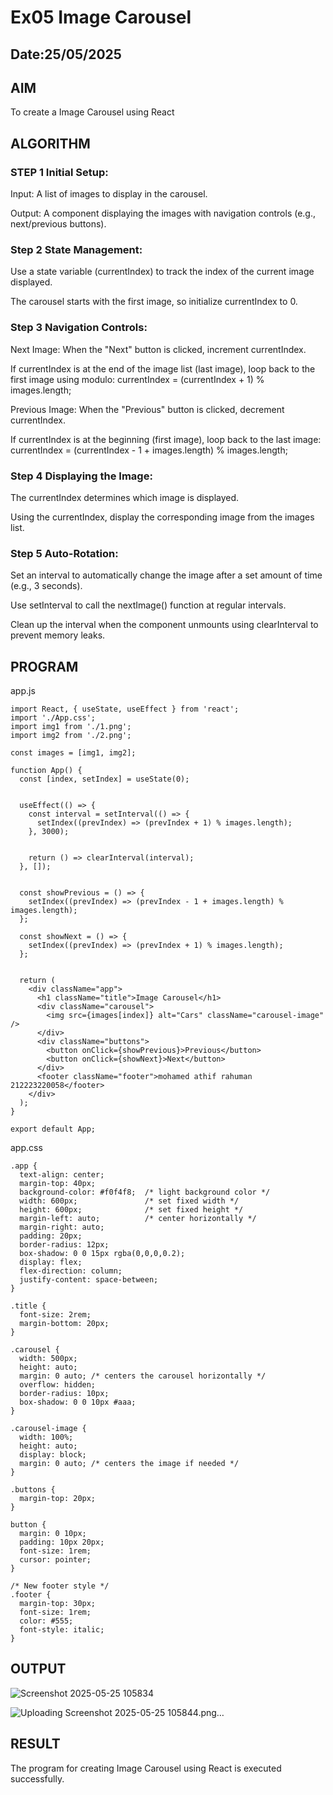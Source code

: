 # Ex05 Image Carousel
## Date:25/05/2025

## AIM
To create a Image Carousel using React 

## ALGORITHM
### STEP 1 Initial Setup:
Input: A list of images to display in the carousel.

Output: A component displaying the images with navigation controls (e.g., next/previous buttons).

### Step 2 State Management:
Use a state variable (currentIndex) to track the index of the current image displayed.

The carousel starts with the first image, so initialize currentIndex to 0.

### Step 3 Navigation Controls:
Next Image: When the "Next" button is clicked, increment currentIndex.

If currentIndex is at the end of the image list (last image), loop back to the first image using modulo:
currentIndex = (currentIndex + 1) % images.length;

Previous Image: When the "Previous" button is clicked, decrement currentIndex.

If currentIndex is at the beginning (first image), loop back to the last image:
currentIndex = (currentIndex - 1 + images.length) % images.length;

### Step 4 Displaying the Image:
The currentIndex determines which image is displayed.

Using the currentIndex, display the corresponding image from the images list.

### Step 5 Auto-Rotation:
Set an interval to automatically change the image after a set amount of time (e.g., 3 seconds).

Use setInterval to call the nextImage() function at regular intervals.

Clean up the interval when the component unmounts using clearInterval to prevent memory leaks.

## PROGRAM
app.js
```
import React, { useState, useEffect } from 'react';
import './App.css';
import img1 from './1.png';
import img2 from './2.png';

const images = [img1, img2];

function App() {
  const [index, setIndex] = useState(0);

  
  useEffect(() => {
    const interval = setInterval(() => {
      setIndex((prevIndex) => (prevIndex + 1) % images.length);
    }, 3000); 

   
    return () => clearInterval(interval);
  }, []);

  
  const showPrevious = () => {
    setIndex((prevIndex) => (prevIndex - 1 + images.length) % images.length);
  };

  const showNext = () => {
    setIndex((prevIndex) => (prevIndex + 1) % images.length);
  };

 
  return (
    <div className="app">
      <h1 className="title">Image Carousel</h1>
      <div className="carousel">
        <img src={images[index]} alt="Cars" className="carousel-image" />
      </div>
      <div className="buttons">
        <button onClick={showPrevious}>Previous</button>
        <button onClick={showNext}>Next</button>
      </div>
      <footer className="footer">mohamed athif rahuman 212223220058</footer>
    </div>
  );
}

export default App;
```
app.css
```
.app {
  text-align: center;
  margin-top: 40px;
  background-color: #f0f4f8;  /* light background color */
  width: 600px;               /* set fixed width */
  height: 600px;              /* set fixed height */
  margin-left: auto;          /* center horizontally */
  margin-right: auto;
  padding: 20px;
  border-radius: 12px;
  box-shadow: 0 0 15px rgba(0,0,0,0.2);
  display: flex;
  flex-direction: column;
  justify-content: space-between;
}

.title {
  font-size: 2rem;
  margin-bottom: 20px;
}

.carousel {
  width: 500px;
  height: auto;
  margin: 0 auto; /* centers the carousel horizontally */
  overflow: hidden;
  border-radius: 10px;
  box-shadow: 0 0 10px #aaa;
}

.carousel-image {
  width: 100%;
  height: auto;
  display: block;
  margin: 0 auto; /* centers the image if needed */
}

.buttons {
  margin-top: 20px;
}

button {
  margin: 0 10px;
  padding: 10px 20px;
  font-size: 1rem;
  cursor: pointer;
}

/* New footer style */
.footer {
  margin-top: 30px;
  font-size: 1rem;
  color: #555;
  font-style: italic;
}
```

## OUTPUT
![Screenshot 2025-05-25 105834](https://github.com/user-attachments/assets/2f2ad31a-4917-40fa-a5f4-bb03d628c337)

![Uploading Screenshot 2025-05-25 105844.png…]()

## RESULT
The program for creating Image Carousel using React is executed successfully.
